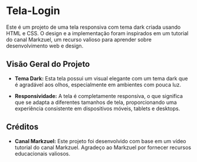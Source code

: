 # Tela-Login

Este é um projeto de uma tela responsiva com tema dark criada usando HTML e CSS. O design e a implementação foram inspirados em um tutorial do canal Markzuel, um recurso valioso para aprender sobre desenvolvimento web e design.

## Visão Geral do Projeto

- **Tema Dark:** Esta tela possui um visual elegante com um tema dark que é agradável aos olhos, especialmente em ambientes com pouca luz.

- **Responsividade:** A tela é completamente responsiva, o que significa que se adapta a diferentes tamanhos de tela, proporcionando uma experiência consistente em dispositivos móveis, tablets e desktops.

## Créditos

- **Canal Markzuel:** Este projeto foi desenvolvido com base em um vídeo tutorial do canal Markzuel. Agradeço ao Markzuel por fornecer recursos educacionais valiosos.
